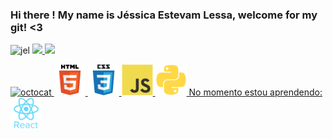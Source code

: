 ### Hi there ! My name is Jéssica Estevam Lessa, welcome for my git! <3

<img src="https://user-images.githubusercontent.com/93428392/224326504-8f72cff3-fd93-4a1c-92fc-2c330ac7260f.png" alt="jel" height="200"/>

  <a href="https://github.com/Jessicalesssa">
  <img width="48%" src="https://github-readme-stats.vercel.app/api?username=Jessicalessa&show_icons=true&theme=onedark&include_all_commits=true&count_private=true"/>
  <img width="40%" src="https://github-readme-stats.vercel.app/api/top-langs/?username=Jessicalessa&layout=compact&langs_count=7&theme=onedark"/>

<p >
<img src="https://user-images.githubusercontent.com/93428392/224031652-282e110f-6191-4f2e-80cc-178a116f187d.png" alt="octocat" width="100" height="100"/>
<img src="https://raw.githubusercontent.com/devicons/devicon/master/icons/html5/html5-original-wordmark.svg" alt="html5" width="50" height="50"/> 
<img src="https://raw.githubusercontent.com/devicons/devicon/master/icons/css3/css3-original-wordmark.svg" alt="css3" width="50" height="50"/> 
<img src="https://raw.githubusercontent.com/devicons/devicon/master/icons/javascript/javascript-original.svg" alt="javascript" width="50" height="50"/> 
<img src="https://raw.githubusercontent.com/devicons/devicon/master/icons/python/python-plain.svg" alt="Python" width="50" height="50" />
No momento estou aprendendo:
<img src="https://raw.githubusercontent.com/devicons/devicon/master/icons/react/react-original-wordmark.svg" alt="react" width="50" height="50"/>
</p>
